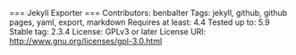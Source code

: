 === Jekyll Exporter ===
Contributors: benbalter
Tags: jekyll, github, github pages, yaml, export, markdown
Requires at least: 4.4
Tested up to: 5.9
Stable tag: 2.3.4
License: GPLv3 or later
License URI: http://www.gnu.org/licenses/gpl-3.0.html
